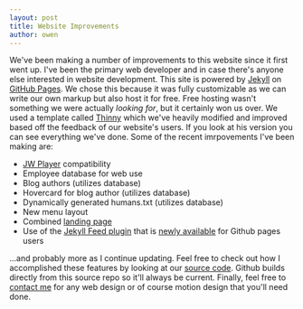 ```yaml
---
layout: post
title: Website Improvements
author: owen
---
```

We've been making a number of improvements to this website since it first went up. I've been the primary web developer and in case there's anyone else interested in website development. This site is powered by [Jekyll](http://www.jekyllrb.com/) on [GitHub Pages](http://pages.github.com/). We chose this because it was fully customizable as we can write our own markup but also host it for free. Free hosting wasn't something we were actually *looking for*, but it certainly won us over. We used a template called [Thinny](https://github.com/camporez/Thinny) which we've heavily modified and improved based off the feedback of our website's users. If you look at his version you can see everything we've done. Some of the recent imrpovements I've been making are:

* [JW Player](http://www.jwplayer.com/) compatibility
* Employee database for web use
* Blog authors (utilizes database)
* Hovercard for blog author (utilizes database)
* Dynamically generated humans.txt (utilizes database)
* New menu layout
* Combined [landing page](/lp)
* Use of the [Jekyll Feed plugin](https://github.com/jekyll/jekyll-feed) that is [newly available](https://github.com/blog/2053-easier-feeds-for-github-pages) for Github pages users

...and probably more as I continue updating. Feel free to check out how I accomplished these features by looking at our [source code](https://github.com/MixedMediaStudios/mixedmediastudios.github.io). Github builds directly from this source repo so it'll always be current. Finally, feel free to [contact me](http://www.google.com/recaptcha/mailhide/d?k=0172vstOMxm4Tz3Qvlg9kyOQ==&c=pn_2tW2lZWW5ayoPywQ8CATlrTx5HhzRvXHE14yeJ4M=) for any web design or of course motion design that you'll need done.

